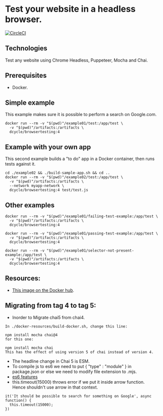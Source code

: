 Test your website in a headless browser.
=====

[![CircleCI](https://circleci.com/gh/dcycle/docker-browsertesting/tree/master.svg?style=svg)](https://circleci.com/gh/dcycle/docker-browsertesting/tree/master)

Technologies
-----

Test any website using Chrome Headless, Puppeteer, Mocha and Chai.

Prerequisites
-----

* Docker.

Simple example
-----

This example makes sure it is possible to perform a search on Google.com.

    docker run --rm -v "$(pwd)"/example01/test:/app/test \
      -v "$(pwd)"/artifacts:/artifacts \
      dcycle/browsertesting:4

Example with your own app
-----

This second example builds a "to do" app in a Docker container, then runs tests
against it.

    cd ./example02 && ./build-sample-app.sh && cd ..
    docker run --rm -v "$(pwd)"/example02/test:/app/test \
      -v "$(pwd)"/artifacts:/artifacts \
      --network myapp-network \
      dcycle/browsertesting:4 test/test.js

Other examples
-----

    docker run --rm -v "$(pwd)"/example01/failing-test-example:/app/test \
      -v "$(pwd)"/artifacts:/artifacts \
      dcycle/browsertesting:4

    docker run --rm -v "$(pwd)"/example01/passing-test-example:/app/test \
      -v "$(pwd)"/artifacts:/artifacts \
      dcycle/browsertesting:4

    docker run --rm -v "$(pwd)"/example01/selector-not-present-example:/app/test \
      -v "$(pwd)"/artifacts:/artifacts \
      dcycle/browsertesting:4

Resources:
-----

* [This image on the Docker hub](https://hub.docker.com/r/dcycle/browsertesting/).


Migrating from tag 4 to tag 5:
-----

* Inorder to Migrate chai5 from chai4.
```
In ./docker-resources/build-docker.sh, change this line:

npm install mocha chai@4
for this one:

npm install mocha chai
This has the effect of using version 5 of chai instead of version 4.
```
* The headline change in Chai 5 is ESM.
* To compile js to es6 we need to put { "type" : "module" } in package.json 
or else we need to modify file extension to .mjs.
* [es6 features](https://www.w3schools.com/js/js_es6.asp)
* this.timeout(15000) throws error if we put it inside arrow function. 
Hence shouldn't use arrow in that context.
```
it('It should be possible to search for something on Google', async function() {
  this.timeout(15000);
})
```
